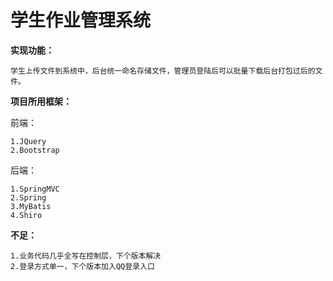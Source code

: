 # 学生作业管理系统
	
**实现功能：**
	
	学生上传文件到系统中，后台统一命名存储文件，管理员登陆后可以批量下载后台打包过后的文件。
	
**项目所用框架：**

前端：
	
	1.JQuery
	2.Bootstrap
后端：
	
	1.SpringMVC
	2.Spring
	3.MyBatis
	4.Shiro
**不足：**

	1.业务代码几乎全写在控制层，下个版本解决
	2.登录方式单一，下个版本加入QQ登录入口
	
